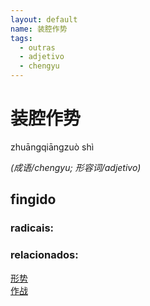 ```yaml
--- 
layout: default
name: 装腔作势 
tags: 
  - outras
  - adjetivo
  - chengyu
--- 
```

# 装腔作势 
zhuāngqiāngzuò shì  
 
*(成语/chengyu; 形容词/adjetivo)*  
## fingido 
### radicais: 
### relacionados: 
[形势](/zhengshidu/hsk4/形势)  
[作战](/zhengshidu/hsk6/作战)  
